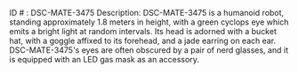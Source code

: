 ID # : DSC-MATE-3475
Description: DSC-MATE-3475 is a humanoid robot, standing approximately 1.8 meters in height, with a green cyclops eye which emits a bright light at random intervals. Its head is adorned with a bucket hat, with a goggle affixed to its forehead, and a jade earring on each ear. DSC-MATE-3475's eyes are often obscured by a pair of nerd glasses, and it is equipped with an LED gas mask as an accessory.